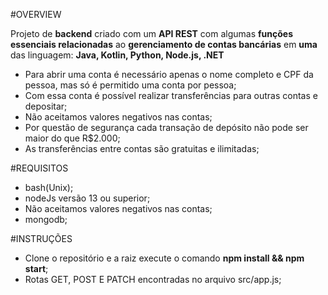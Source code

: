 #OVERVIEW



Projeto de **backend** criado com um **API REST** com algumas **funções essenciais relacionadas** ao **gerenciamento de contas bancárias** em **uma** das linguagem: **Java, Kotlin, Python, Node.js, .NET**

- Para abrir uma conta é necessário apenas o nome completo e CPF da pessoa, mas só é permitido uma conta por pessoa;
- Com essa conta é possível realizar transferências para outras contas e depositar;
- Não aceitamos valores negativos nas contas;
- Por questão de segurança cada transação de depósito não pode ser maior do que R$2.000;
- As transferências entre contas são gratuitas e ilimitadas;

#REQUISITOS

- bash(Unix);
- nodeJs versão 13 ou superior;
- Não aceitamos valores negativos nas contas;
- mongodb;

#INSTRUÇÕES

- Clone o repositório e a raiz execute o comando **npm install && npm start**;
- Rotas GET, POST E PATCH encontradas no arquivo src/app.js;

